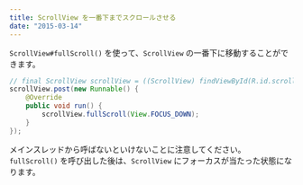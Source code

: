 ```yaml
---
title: ScrollView を一番下までスクロールさせる
date: "2015-03-14"
---
```


`ScrollView#fullScroll()` を使って、`ScrollView` の一番下に移動することができます。

~~~ java
// final ScrollView scrollView = ((ScrollView) findViewById(R.id.scrollView));
scrollView.post(new Runnable() {
    @Override
    public void run() {
        scrollView.fullScroll(View.FOCUS_DOWN);
    }
});
~~~

メインスレッドから呼ばないといけないことに注意してください。
`fullScroll()` を呼び出した後は、`ScrollView` にフォーカスが当たった状態になります。

